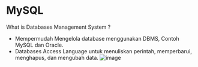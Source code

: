 # MySQL
What is Databases Management System ?
- Mempermudah Mengelola database menggunakan DBMS, Contoh MySQL dan Oracle.
- Databases Access Language untuk menuliskan perintah, memperbarui, menghapus, dan mengubah data.
  ![image](https://github.com/user-attachments/assets/db22ab8a-21c1-4187-b9ae-38a8e7fee0a9)

